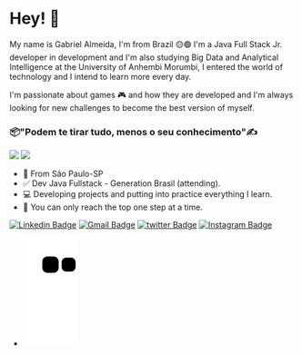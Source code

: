 # Hey! 👋

My name is Gabriel Almeida, I'm from Brazil 🟡🟢 I'm a Java Full Stack Jr. developer in development and I'm also studying Big Data and Analytical Intelligence at the University of Anhembi Morumbi, I entered the world of technology and I intend to learn more every day.

I'm passionate about games 🎮 and how they are developed and I'm always looking for new challenges to become the best version of myself.

###  📦"Podem te tirar tudo, menos o seu conhecimento"✍

<div>
<img height="165em" src="https://github-readme-stats.vercel.app/api?username=bielalmd&show_icons=true&theme=highcontrast"/> 
<img height="165em" src="https://github-readme-stats.vercel.app/api/top-langs/?username=bielalmd&layout=compact&theme=highcontrast">
</div> 


- 📍   From São Paulo-SP
- ✅  Dev Java Fullstack - Generation Brasil (attending).
- 💻  Developing projects and putting into practice everything I learn.
- 🎯  You can only reach the top one step at a time.


[![Linkedin Badge](https://img.shields.io/badge/-LinkedIn-blue?style=flat-square&logo=Linkedin&logoColor=white&link=https://www.linkedin.com/in/gabriel-almeida-2b60b11b1)](https://www.linkedin.com/in/gabriel-almeida-2b60b11b1/)
[![Gmail Badge](https://img.shields.io/badge/-Gmail-c14438?style=flat-square&logo=Gmail&logoColor=white&link=mailto:austbiel@gmail.com)](mailto:austbiel@gmail.com)
[![twitter Badge](https://img.shields.io/badge/-Twitter-black?style=flat-square&logo=Twitter&logoColor=white&link=twitter.com/bielalmd)](https://twitter.com/bielalmd/)
[![Instagram Badge](https://img.shields.io/badge/-Instagram-3f729b?style=flat-square&logo=Instagram&logoColor=white&link=instagram.com/bielalmd/)](https://www.instagram.com/bielalmd/)

- ![Snake animation](https://github.com/rafaballerini/rafaballerini/blob/output/github-contribution-grid-snake.svg)
 
</div>

